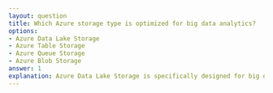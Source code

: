 ```yaml
---
layout: question
title: Which Azure storage type is optimized for big data analytics?
options:
- Azure Data Lake Storage
- Azure Table Storage
- Azure Queue Storage
- Azure Blob Storage
answer: 1
explanation: Azure Data Lake Storage is specifically designed for big data analytics workloads. It provides hierarchical namespace, fine-grained access control, and is optimized for analytics frameworks like Apache Spark and Hadoop.
---
```

